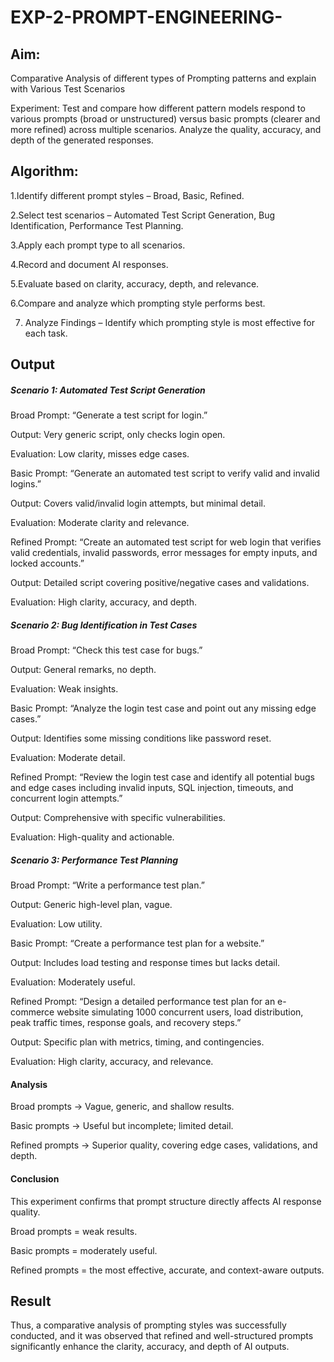 # EXP-2-PROMPT-ENGINEERING-

## Aim: 
Comparative Analysis of different types of Prompting patterns and explain with Various Test Scenarios

Experiment:
Test and compare how different pattern models respond to various prompts (broad or unstructured) versus basic prompts (clearer and more refined) across multiple scenarios. 
Analyze the quality, accuracy, and depth of the generated responses.


## Algorithm:
1.Identify different prompt styles – Broad, Basic, Refined.

2.Select test scenarios – Automated Test Script Generation, Bug Identification, Performance Test Planning.

3.Apply each prompt type to all scenarios.

4.Record and document AI responses.

5.Evaluate based on clarity, accuracy, depth, and relevance.

6.Compare and analyze which prompting style performs best.

7. Analyze Findings – Identify which prompting style is most effective for each task.
## Output
##### Scenario 1: Automated Test Script Generation

Broad Prompt: “Generate a test script for login.”

Output: Very generic script, only checks login open.

Evaluation: Low clarity, misses edge cases.

Basic Prompt: “Generate an automated test script to verify valid and invalid logins.”

Output: Covers valid/invalid login attempts, but minimal detail.

Evaluation: Moderate clarity and relevance.

Refined Prompt: “Create an automated test script for web login that verifies valid credentials, invalid passwords, error messages for empty inputs, and locked accounts.”

Output: Detailed script covering positive/negative cases and validations.

Evaluation: High clarity, accuracy, and depth.

##### Scenario 2: Bug Identification in Test Cases

Broad Prompt: “Check this test case for bugs.”

Output: General remarks, no depth.

Evaluation: Weak insights.

Basic Prompt: “Analyze the login test case and point out any missing edge cases.”

Output: Identifies some missing conditions like password reset.

Evaluation: Moderate detail.

Refined Prompt: “Review the login test case and identify all potential bugs and edge cases including invalid inputs, SQL injection, timeouts, and concurrent login attempts.”

Output: Comprehensive with specific vulnerabilities.

Evaluation: High-quality and actionable.

##### Scenario 3: Performance Test Planning

Broad Prompt: “Write a performance test plan.”

Output: Generic high-level plan, vague.

Evaluation: Low utility.

Basic Prompt: “Create a performance test plan for a website.”

Output: Includes load testing and response times but lacks detail.

Evaluation: Moderately useful.

Refined Prompt: “Design a detailed performance test plan for an e-commerce website simulating 1000 concurrent users, load distribution, peak traffic times, response goals, and recovery steps.”

Output: Specific plan with metrics, timing, and contingencies.

Evaluation: High clarity, accuracy, and relevance.

#### Analysis

Broad prompts → Vague, generic, and shallow results.

Basic prompts → Useful but incomplete; limited detail.

Refined prompts → Superior quality, covering edge cases, validations, and depth.

#### Conclusion

This experiment confirms that prompt structure directly affects AI response quality.

Broad prompts = weak results.

Basic prompts = moderately useful.

Refined prompts = the most effective, accurate, and context-aware outputs.
## Result
Thus, a comparative analysis of prompting styles was successfully conducted, and it was observed that refined and well-structured prompts significantly enhance the clarity, accuracy, and depth of AI outputs.
